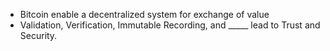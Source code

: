 - Bitcoin enable a decentralized system for exchange of value
- Validation, Verification, Immutable Recording, and _____ lead to Trust and Security.